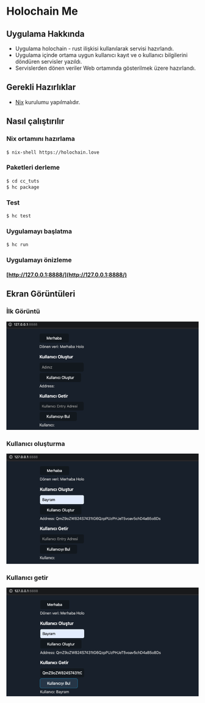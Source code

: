 # Holochain Me

## Uygulama Hakkında
* Uygulama holochain - rust ilişkisi kullanılarak servisi hazırlandı.
* Uygulama içinde ortama uygun kullanıcı kayıt ve o kullanıcı bilgilerini döndüren servisler yazıldı.
* Servislerden dönen veriler Web ortamında gösterilmek üzere hazırlandı.


## Gerekli Hazırlıklar

* [Nix](https://nixos.org/) kurulumu yapılmalıdır.

## Nasıl çalıştırılır

### Nix ortamını hazırlama

``` console
$ nix-shell https://holochain.love
```

### Paketleri derleme

``` console
$ cd cc_tuts
$ hc package
```

### Test

``` console
$ hc test
```

### Uygulamayı başlatma

``` console
$ hc run
```

### Uygulamayı önizleme

#### [http://127.0.0.1:8888/](http://127.0.0.1:8888/)

## Ekran Görüntüleri

### İlk Görüntü
<img src="./screenshot/home.png" />

### Kullanıcı oluşturma
<img src="./screenshot/addUser.png" />

### Kullanıcı getir
<img src="./screenshot/getUser.png" />